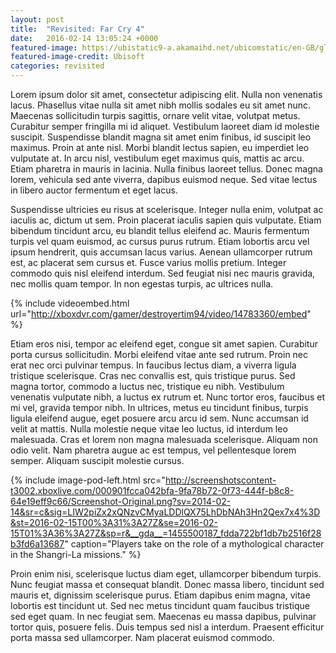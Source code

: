 ```yaml
---
layout: post
title:  "Revisited: Far Cry 4"
date:   2016-02-14 13:05:24 +0000
featured-image: https://ubistatic9-a.akamaihd.net/ubicomstatic/en-GB/global/media/FC4ScreenShot_5_161837.jpg
featured-image-credit: Ubisoft
categories: revisited
---
```

Lorem ipsum dolor sit amet, consectetur adipiscing elit. Nulla non venenatis lacus. Phasellus vitae nulla sit amet nibh mollis sodales eu sit amet nunc. Maecenas sollicitudin turpis sagittis, ornare velit vitae, volutpat metus. Curabitur semper fringilla mi id aliquet. Vestibulum laoreet diam id molestie suscipit. Suspendisse blandit magna sit amet enim finibus, id suscipit leo maximus. Proin at ante nisl. Morbi blandit lectus sapien, eu imperdiet leo vulputate at. In arcu nisl, vestibulum eget maximus quis, mattis ac arcu. Etiam pharetra in mauris in lacinia. Nulla finibus laoreet tellus. Donec magna lorem, vehicula sed ante viverra, dapibus euismod neque. Sed vitae lectus in libero auctor fermentum et eget lacus.

Suspendisse ultricies eu risus at scelerisque. Integer nulla enim, volutpat ac iaculis ac, dictum ut sem. Proin placerat iaculis sapien quis vulputate. Etiam bibendum tincidunt arcu, eu blandit tellus eleifend ac. Mauris fermentum turpis vel quam euismod, ac cursus purus rutrum. Etiam lobortis arcu vel ipsum hendrerit, quis accumsan lacus varius. Aenean ullamcorper rutrum est, ac placerat sem cursus et. Fusce varius mollis pretium. Integer commodo quis nisl eleifend interdum. Sed feugiat nisi nec mauris gravida, nec mollis quam tempor. In non egestas turpis, ac ultrices nulla.

{% include videoembed.html url="http://xboxdvr.com/gamer/destroyertim94/video/14783360/embed" %}

Etiam eros nisi, tempor ac eleifend eget, congue sit amet sapien. Curabitur porta cursus sollicitudin. Morbi eleifend vitae ante sed rutrum. Proin nec erat nec orci pulvinar tempus. In faucibus lectus diam, a viverra ligula tristique scelerisque. Cras nec convallis est, quis tristique purus. Sed magna tortor, commodo a luctus nec, tristique eu nibh. Vestibulum venenatis vulputate nibh, a luctus ex rutrum et. Nunc tortor eros, faucibus et mi vel, gravida tempor nibh. In ultrices, metus eu tincidunt finibus, turpis ligula eleifend augue, eget posuere arcu arcu id sem. Nunc accumsan id velit at mattis. Nulla molestie neque vitae leo luctus, id interdum leo malesuada. Cras et lorem non magna malesuada scelerisque. Aliquam non odio velit. Nam pharetra augue ac est tempus, vel pellentesque lorem semper. Aliquam suscipit molestie cursus.

{% include image-pod-left.html src="http://screenshotscontent-t3002.xboxlive.com/000901fcca042bfa-9fa78b72-0f73-444f-b8c8-64e19eff9c66/Screenshot-Original.png?sv=2014-02-14&sr=c&sig=LIW2piZx2xQNzvCMyaLDDlQX75LhDbNAh3Hn2Qex7x4%3D&st=2016-02-15T00%3A31%3A27Z&se=2016-02-15T01%3A36%3A27Z&sp=r&__gda__=1455500187_fdda722bf1db7b2516f28b3fd6a13687" caption="Players take on the role of a mythological character in the Shangri-La missions." %}

Proin enim nisi, scelerisque luctus diam eget, ullamcorper bibendum turpis. Nunc feugiat massa et consequat blandit. Donec massa libero, tincidunt sed mauris et, dignissim scelerisque purus. Etiam dapibus enim magna, vitae lobortis est tincidunt ut. Sed nec metus tincidunt quam faucibus tristique sed eget quam. In nec feugiat sem. Maecenas eu massa dapibus, pulvinar tortor quis, posuere felis. Duis tempus sed nisl a interdum. Praesent efficitur porta massa sed ullamcorper. Nam placerat euismod commodo.

